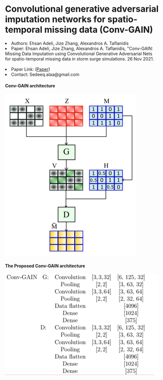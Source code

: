 <h1>Convolutional generative adversarial imputation networks for spatio-temporal missing data (Conv-GAIN)</h1>

<li>Authors: Ehsan Adeli, Jize Zhang, Alexandros A. Taflanidis</li>
<li>Paper: Ehsan Adeli, Jize Zhang, Alexandros A. Taflanidis, "Conv-GAIN: Missing Data Imputation using Convolutional Generative Adversarial Nets for spatio-temporal missing data in storm surge simulations. 26 Nov 2021.</li><br>
<li>Paper Link: (<a href="https://arxiv.org/abs/2111.02823">Paper</a>)</li>
<li>Contact: Sedeeq.alaa@gmail.com</li>

<h4>Conv-GAIN architecture</h4>
<img src='Conv_GAIN.png'></img>

<h4>The Proposed Conv-GAIN architecture</h4>
<img src="Conv_GAIN_layers.png" align="left"></img>

